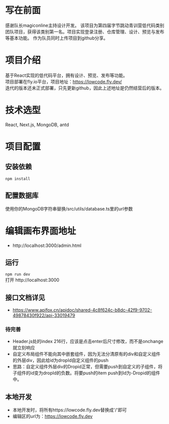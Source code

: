 # 写在前面
感谢队长magiconline主持设计开发。
该项目为第四届字节跳动青训营低代码类别团队项目，获得该类别第一名。项目实现登录注册、仓库管理、设计、预览与发布等基本功能。
作为队员同时上传项目到github分享。

# 项目介绍
基于React实现的低代码平台，拥有设计、预览、发布等功能。  
项目部署在fly.io平台，项目地址：https://lowcode.fly.dev/  
迭代的版本还未正式部署，只先更新github，因此上述地址是仍然结营后的版本。  

# 技术选型
React, Next.js, MongoDB, antd

# 项目配置
## 安装依赖
`npm install`

## 配置数据库
使用你的MongoDB字符串替换/src/utils/database.ts里的url参数

# 编辑画布界面地址
- http://localhost:3000/admin.html
## 运行
`npm run dev`  
打开 http://localhost:3000


## 接口文档详见
- https://www.apifox.cn/apidoc/shared-4c8f624c-b8dc-42f9-9702-49878430f922/api-33019479


### 待完善
- Header.js处的index 216行，应该是点击enter后尺寸修改，而不是onchange就立刻响应
- 自定义布局组件不能向其中嵌套组件，因为无法分清原有的div和自定义组件的外层div，因此给id为dropId自定义组件的push
- 思路：自定义组件外层div的Dropid正常，但需要push到自定义的子组件，将子组件的id变为dropId的负数。将要push的item push到Id为-Dropid的组件中。

## 本地开发
- 本地开发时，将所有https://lowcode.fly.dev替换成'/'即可
- 编辑区的url为：https://lowcode.fly.dev
